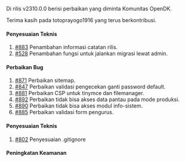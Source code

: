 Di rilis v2310.0.0 berisi perbaikan yang diminta Komunitas OpenDK.

Terima kasih pada totoprayogo1916 yang terus berkontribusi.


#### Penyesuaian Teknis

1. [#883](https://github.com/OpenSID/OpenDK/issues/883) Penambahan informasi catatan rilis.
2. [#528](https://github.com/OpenSID/OpenDK/issues/528) Penambahan fungsi untuk jalankan migrasi lewat admin.


#### Perbaikan Bug
1. [#871](https://github.com/OpenSID/OpenDK/issues/871) Perbaikan sitemap.
2. [#847](https://github.com/OpenSID/OpenDK/issues/847) Perbaikan validasi pengecekan ganti password default.
3. [#881](https://github.com/OpenSID/OpenDK/issues/881) Perbaikan CSP untuk tinymce dan filemanager.
4. [#892](https://github.com/OpenSID/OpenDK/issues/892) Perbaikan tidak bisa akses data pantau pada mode produksi.
5. [#890](https://github.com/OpenSID/OpenDK/issues/890) Perbaikan tidak bisa akses modul info-sistem.
6. [#885](https://github.com/OpenSID/OpenDK/issues/885) Perbaikan validasi form pengurus.


#### Penyesuaian Teknis

1. [#802](https://github.com/OpenSID/OpenDK/issues/802) Penyesuaian .gitignore


#### Peningkatan Keamanan
